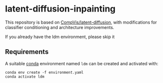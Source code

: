 # latent-diffusion-inpainting

This repository is based on [CompVis/latent-diffusion](https://github.com/CompVis/latent-diffusion), with modifications for classifier conditioning and architecture improvements.

If you already have the ldm environment, please skip it
## Requirements
A suitable [conda](https://conda.io/) environment named `ldm` can be created
and activated with:

```
conda env create -f environment.yaml
conda activate ldm
```
